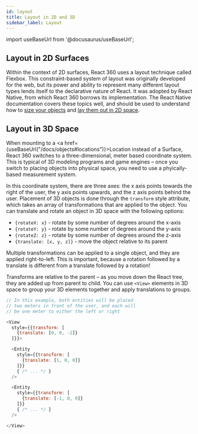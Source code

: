 ```yaml
---
id: layout
title: Layout in 2D and 3D
sidebar_label: Layout
---
```


import useBaseUrl from '@docusaurus/useBaseUrl';

## Layout in 2D Surfaces

Within the context of 2D surfaces, React 360 uses a layout technique called Flexbox. This constraint-based system of layout was originally developed for the web, but its power and ability to represent many different layout types lends itself to the declarative nature of React. It was adopted by React Native, from which React 360 borrows its implementation. The React Native documentation covers these topics well, and should be used to understand how to [size your objects](http://facebook.github.io/react-native/docs/height-and-width.html) and [lay them out in 2D space](http://facebook.github.io/react-native/docs/flexbox.html).

## Layout in 3D Space

When mounting to a <a href={useBaseUrl("/docs/objects#locations")}>Location</a> instead of a Surface, React 360 switches to a three-dimensional, meter based coordinate system. This is typical of 3D modeling programs and game engines – once you switch to placing objects into physical space, you need to use a phyically-based measurement system.

In this coordinate system, there are three axes: the x axis points towards the right of the user, the y axis points upwards, and the z axis points behind the user. Placement of 3D objects is done through the `transform` style attribute, which takes an array of transformations that are applied to the object. You can translate and rotate an object in 3D space with the following options:

 - `{rotateX: x}` - rotate by some number of degrees around the x-axis
 - `{rotateY: y}` - rotate by some number of degrees around the y-axis
 - `{rotateZ: z}` - rotate by some number of degrees around the z-axis
 - `{translate: [x, y, z]}` - move the object relative to its parent

Multiple transformations can be applied to a single object, and they are applied right-to-left. This is important, because a rotation followed by a translate is different from a translate followed by a rotation!

Transforms are relative to the parent – as you move down the React tree, they are added up from parent to child. You can use `<View>` elements in 3D space to group your 3D elements together and apply translations to groups.

```js
// In this example, both entities will be placed
// two meters in front of the user, and each will
// be one meter to either the left or right

<View
  style={{transform: [
    {translate: [0, 0, -2]}
  ]}}>

  <Entity
    style={{transform: [
      {translate: [1, 0, 0]}
    ]}}
    { /* ... */ }
  />

  <Entity
    style={{transform: [
      {translate: [-1, 0, 0]}
    ]}}
    { /* ... */ }
  />

</View>
```